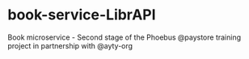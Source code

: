 # book-service-LibrAPI
Book microservice - Second stage of the Phoebus @paystore training project in partnership with @ayty-org
